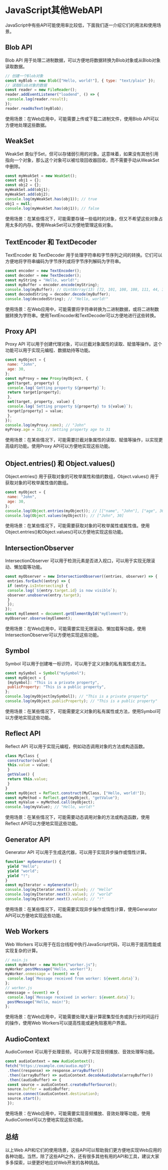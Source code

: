 # JavaScript其他WebAPI

JavaScript中有些API可能使用率比较低，下面我们逐一介绍它们的用法和使用场景。

## Blob API

Blob API 用于处理二进制数据，可以方便地将数据转换为Blob对象或从Blob对象读取数据。

```javascript
// 创建一个Blob对象
const myBlob = new Blob(["Hello, world!"], { type: "text/plain" });
// 读取Blob对象的数据
const reader = new FileReader();
reader.addEventListener("loadend", () => {
 console.log(reader.result);
});
reader.readAsText(myBlob);
```

使用场景：在Web应用中，可能需要上传或下载二进制文件，使用Blob API可以方便地处理这些数据。

## WeakSet

WeakSet 类似于Set，但可以存储弱引用的对象。这意味着，如果没有其他引用指向一个对象，那么这个对象可以被垃圾回收器回收，而不需要手动从WeakSet中删除。

```javascript
const myWeakSet = new WeakSet();
const obj1 = {};
const obj2 = {};
myWeakSet.add(obj1);
myWeakSet.add(obj2);
console.log(myWeakSet.has(obj1)); // true
obj1 = null;
console.log(myWeakSet.has(obj1)); // false
```

使用场景：在某些情况下，可能需要存储一些临时的对象，但又不希望这些对象占用太多的内存。使用WeakSet可以方便地管理这些对象。

## TextEncoder 和 TextDecoder

TextEncoder 和 TextDecoder 用于处理字符串和字节序列之间的转换。它们可以方便地将字符串编码为字节序列或将字节序列解码为字符串。

```javascript
const encoder = new TextEncoder();
const decoder = new TextDecoder();
const myString = "Hello, world!";
const myBuffer = encoder.encode(myString);
console.log(myBuffer); // Uint8Array(13) [72, 101, 108, 108, 111, 44, 32, 119, 111, 114, 108, 100, 33]
const decodedString = decoder.decode(myBuffer);
console.log(decodedString); // "Hello, world!"
```

使用场景：在Web应用中，可能需要将字符串转换为二进制数据，或将二进制数据转换为字符串。使用TextEncoder和TextDecoder可以方便地进行这些转换。

## Proxy API

Proxy API 可以用于创建代理对象，可以拦截对象属性的读取、赋值等操作。这个功能可以用于实现元编程、数据劫持等功能。

```javascript
const myObject = {
 name: "John",
 age: 30,
};
const myProxy = new Proxy(myObject, {
 get(target, property) {
 console.log(`Getting property ${property}`);
 return target[property];
 },
 set(target, property, value) {
 console.log(`Setting property ${property} to ${value}`);
 target[property] = value;
 },
});
console.log(myProxy.name); // "John"
myProxy.age = 31; // Setting property age to 31
```

使用场景：在某些情况下，可能需要拦截对象属性的读取、赋值等操作，以实现更高级的功能。使用Proxy API可以方便地实现这些功能。

## Object.entries() 和 Object.values()

Object.entries() 用于获取对象的可枚举属性和值的数组，Object.values() 用于获取对象的可枚举属性值的数组。

```javascript
const myObject = {
 name: "John",
 age: 30,
};
console.log(Object.entries(myObject)); // [["name", "John"], ["age", 30]]
console.log(Object.values(myObject)); // ["John", 30]
```

使用场景：在某些情况下，可能需要获取对象的可枚举属性或属性值。使用Object.entries()和Object.values()可以方便地实现这些功能。

## IntersectionObserver

IntersectionObserver 可以用于检测元素是否进入视口，可以用于实现无限滚动、懒加载等功能。

```javascript
const myObserver = new IntersectionObserver((entries, observer) => {
 entries.forEach((entry) => {
 if (entry.isIntersecting) {
 console.log(`${entry.target.id} is now visible`);
 observer.unobserve(entry.target);
 }
 });
});
const myElement = document.getElementById("myElement");
myObserver.observe(myElement);
```

使用场景：在Web应用中，可能需要实现无限滚动、懒加载等功能，使用IntersectionObserver可以方便地实现这些功能。

## Symbol

Symbol 可以用于创建唯一标识符，可以用于定义对象的私有属性或方法。

```javascript
const mySymbol = Symbol("mySymbol");
const myObject = {
 [mySymbol]: "This is a private property",
 publicProperty: "This is a public property",
};
console.log(myObject[mySymbol]); // "This is a private property"
console.log(myObject.publicProperty); // "This is a public property"
```

使用场景：在某些情况下，可能需要定义对象的私有属性或方法，使用Symbol可以方便地实现这些功能。

## Reflect API

Reflect API 可以用于实现元编程，例如动态调用对象的方法或构造函数。

```javascript
class MyClass {
 constructor(value) {
 this.value = value;
 }
 getValue() {
 return this.value;
 }
}
const myObject = Reflect.construct(MyClass, ["Hello, world!"]);
const myMethod = Reflect.get(myObject, "getValue");
const myValue = myMethod.call(myObject);
console.log(myValue); // "Hello, world!"
```

使用场景：在某些情况下，可能需要动态调用对象的方法或构造函数，使用Reflect API可以方便地实现这些功能。

## Generator API

Generator API 可以用于生成迭代器，可以用于实现异步操作或惰性计算。

```javascript
function* myGenerator() {
 yield "Hello";
 yield "world";
 yield "!";
}
const myIterator = myGenerator();
console.log(myIterator.next().value); // "Hello"
console.log(myIterator.next().value); // "world"
console.log(myIterator.next().value); // "!"
```

使用场景：在某些情况下，可能需要实现异步操作或惰性计算，使用Generator API可以方便地实现这些功能。

## Web Workers

Web Workers 可以用于在后台线程中执行JavaScript代码，可以用于提高性能或实现复杂的计算。

```javascript
// main.js
const myWorker = new Worker("worker.js");
myWorker.postMessage("Hello, worker!");
myWorker.onmessage = (event) => {
 console.log(`Message received from worker: ${event.data}`);
};
// worker.js
onmessage = (event) => {
 console.log(`Message received in worker: ${event.data}`);
 postMessage("Hello, main!");
};
```

使用场景：在Web应用中，可能需要处理大量计算密集型任务或执行长时间运行的操作，使用Web Workers可以提高性能或避免阻塞用户界面。

## AudioContext

AudioContext 可以用于处理音频，可以用于实现音频播放、音效处理等功能。

```javascript
const audioContext = new AudioContext();
fetch("https://example.com/audio.mp3")
 .then((response) => response.arrayBuffer())
 .then((arrayBuffer) => audioContext.decodeAudioData(arrayBuffer))
 .then((audioBuffer) => {
 const source = audioContext.createBufferSource();
 source.buffer = audioBuffer;
 source.connect(audioContext.destination);
 source.start();
 });
```

使用场景：在Web应用中，可能需要实现音频播放、音效处理等功能，使用AudioContext可以方便地实现这些功能。

## 总结

以上Web API和它们的使用场景，这些API可以帮助我们更方便地实现Web应用的各种功能。当然，除了这些API之外，还有很多其他有用的API和工具，建议大家多多探索，以便更好地应对Web开发的各种挑战。
